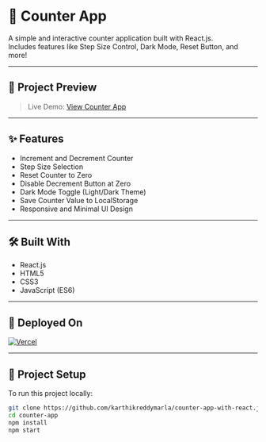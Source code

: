 # 🚀 Counter App

A simple and interactive counter application built with React.js.  
Includes features like Step Size Control, Dark Mode, Reset Button, and more!

---

## 📸 Project Preview

> Live Demo: [View Counter App](https://counter-app-with-react-js-karthikreddy.vercel.app/)

---

## ✨ Features

- Increment and Decrement Counter
- Step Size Selection
- Reset Counter to Zero
- Disable Decrement Button at Zero
- Dark Mode Toggle (Light/Dark Theme)
- Save Counter Value to LocalStorage
- Responsive and Minimal UI Design

---

## 🛠️ Built With

- React.js
- HTML5
- CSS3
- JavaScript (ES6)

---

## 🔗 Deployed On

[![Vercel](https://img.shields.io/badge/Deployed%20on-Vercel-black?logo=vercel)](https://counter-app-with-react-js-karthikreddy.vercel.app/)

---

## 📂 Project Setup

To run this project locally:

```bash
git clone https://github.com/karthikreddymarla/counter-app-with-react.js.git
cd counter-app
npm install
npm start
